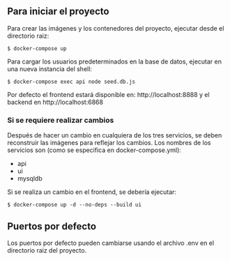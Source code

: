## Para iniciar el proyecto

Para crear las imágenes y los contenedores del proyecto, ejecutar desde el directorio raiz:

```
$ docker-compose up
```

Para cargar los usuarios predeterminados en la base de datos, ejecutar en una nueva instancia del shell:

```
$ docker-compose exec api node seed.db.js
```

Por defecto el frontend estará disponible en: http://localhost:8888 y el backend en http://localhost:6868

### Si se requiere realizar cambios

Después de hacer un cambio en cualquiera de los tres servicios, se deben reconstruir las imágenes para reflejar los cambios.
Los nombres de los servicios son (como se especifica en docker-compose.yml):

- api
- ui
- mysqldb

Si se realiza un cambio en el frontend, se debería ejecutar:

```
$ docker-compose up -d --no-deps --build ui
```

## Puertos por defecto

Los puertos por defecto pueden cambiarse usando el archivo .env en el directorio raiz del proyecto.
